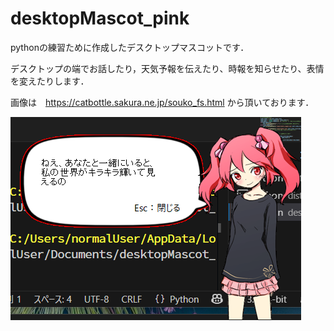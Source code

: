 # desktopMascot_pink
pythonの練習ために作成したデスクトップマスコットです．

デスクトップの端でお話したり，天気予報を伝えたり、時報を知らせたり、表情を変えたりします．

画像は　https://catbottle.sakura.ne.jp/souko_fs.html
から頂いております．

![](documents/screenshot.png)
